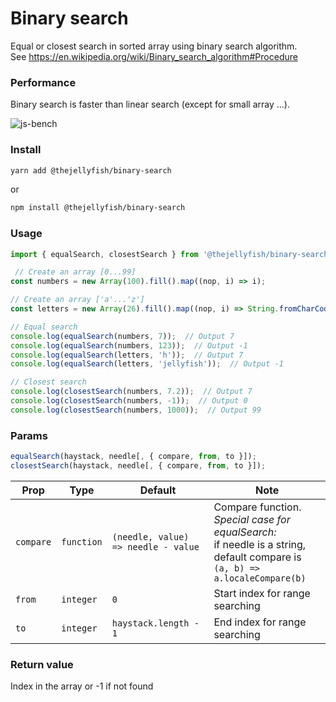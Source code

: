 # Binary search

Equal or closest search in sorted array using binary search algorithm.   
See https://en.wikipedia.org/wiki/Binary_search_algorithm#Procedure

### Performance

Binary search is faster than linear search (except for small array ...).

![js-bench](https://github.com/thejellyfish/binary-search/raw/master/js-bench.jpg)

### Install

```bash
yarn add @thejellyfish/binary-search
```

or

```bash
npm install @thejellyfish/binary-search
```

### Usage

```javascript
import { equalSearch, closestSearch } from '@thejellyfish/binary-search';

 // Create an array [0...99]
const numbers = new Array(100).fill().map((nop, i) => i);

// Create an array ['a'...'z']
const letters = new Array(26).fill().map((nop, i) => String.fromCharCode(97 + i));

// Equal search
console.log(equalSearch(numbers, 7));  // Output 7
console.log(equalSearch(numbers, 123));  // Output -1
console.log(equalSearch(letters, 'h'));  // Output 7
console.log(equalSearch(letters, 'jellyfish'));  // Output -1

// Closest search
console.log(closestSearch(numbers, 7.2));  // Output 7
console.log(closestSearch(numbers, -1));  // Output 0
console.log(closestSearch(numbers, 1000));  // Output 99
```

### Params

```javascript
equalSearch(haystack, needle[, { compare, from, to }]);
closestSearch(haystack, needle[, { compare, from, to }]);
```


| Prop      | Type       | Default                             | Note |
|-----------|------------|-------------------------------------|------|
| `compare` | `function` | `(needle, value) => needle - value` | Compare function. <br /><em>Special case for equalSearch:</em><br />if needle is a string, default compare is<br />`(a, b) => a.localeCompare(b)`
| `from`    | `integer`  | `0`                                 | Start index for range searching
| `to`      | `integer`  | `haystack.length - 1`               | End index for range searching


### Return value

Index in the array or -1 if not found
